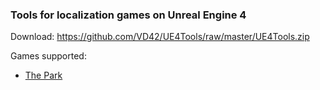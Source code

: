 ### Tools for localization games on Unreal Engine 4 ###

Download: https://github.com/VD42/UE4Tools/raw/master/UE4Tools.zip

Games supported:
* [The Park](https://github.com/VD42/UE4Tools/raw/master/The_Park_Workspace.zip)
